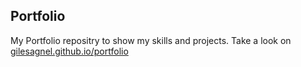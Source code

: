 ## Portfolio

My Portfolio repositry to show my skills and projects.
Take a look on [gilesagnel.github.io/portfolio](https://gilesagnel.github.io/portfolio/#)
